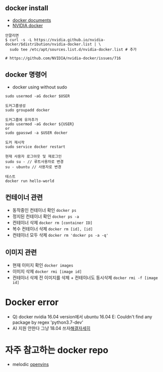 ## docker install
- [docker documents](https://docs.docker.com/engine/install/ubuntu/)
- [NVIDIA docker](https://docs.nvidia.com/datacenter/cloud-native/container-toolkit/install-guide.html#docker)

```
안깔리면
$ curl -s -L https://nvidia.github.io/nvidia-docker/$distribution/nvidia-docker.list | \
  sudo tee /etc/apt/sources.list.d/nvidia-docker.list # 추가
  
# https://github.com/NVIDIA/nvidia-docker/issues/716
```


## docker 명령어
- docker using without sudo 
```
sudo usermod -aG docker $USER
```

```
도커그룹생성
sudo groupadd docker

도커그룹에 유저추가
sudo usermod -aG docker ${USER}
or
sudo gpasswd -a $USER docker

도커 재시작
sudo service docker restart

현재 사용자 로그아웃 및 재로그인
sudo su - // 루트사용자로 변경
su - ubuntu // 사용자로 변경

테스트
docker run hello-world
```

## 컨테이너 관련
- 동작중인 컨테이너 확인
```docker ps```
- 정지된 컨테이너 확인
```docker ps -a```
- 컨테이너 삭제
```docker rm [container ID]```
- 복수 컨테이너 삭제
```docker rm [id], [id]```  
- 컨테이너 모두 삭제
```docker rm 'docker ps -a -q' ```


## 이미지 관련

- 현재 이미지 확인
```docker images```
- 이미지 삭제
```docker rmi [image id]```
- 컨테이너 삭제 전 이미지를 삭제 + 컨테이너도 동시삭제
```docker rmi -f [image id]```



# Docker error
- Q) docker nvidia 16.04 version에서 ubuntu 16.04 E: Couldn't find any package by regex 'python3.7-dev'
- A) 지원 안한다 그냥 18.04 쓰자[해결자세히](https://somjang.tistory.com/entry/Docker-ubuntu1604-%EC%97%90%EC%84%9C-deadsnakes-PPA%EB%A5%BC-%ED%86%B5%ED%95%9C-Python-%EC%84%A4%EC%B9%98-%EC%A7%80%EC%9B%90-%EC%A2%85%EB%A3%8C-%EB%B0%8F-%ED%95%B4%EA%B2%B0-%EB%B0%A9%EB%B2%95) 



# 자주 참고하는 docker repo
- melodic [openvins](https://hub.docker.com/r/celinachild/openvslam)
